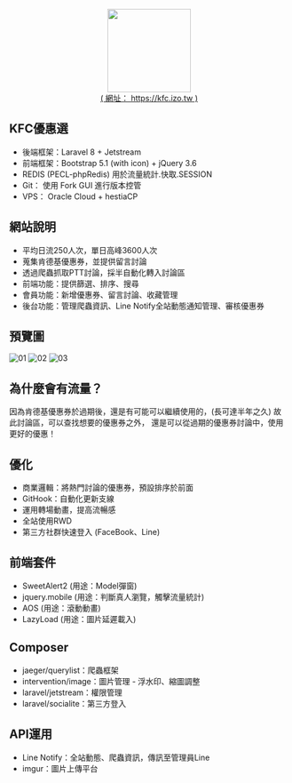 <p align="center">
<a href="https://kfc.izo.tw" target="_blank"><img src="https://kfc.izo.tw/icon.png" width="150px"><br>( 網址： https://kfc.izo.tw )</a>
</p>

## KFC優惠選
- 後端框架：Laravel 8 + Jetstream
- 前端框架：Bootstrap 5.1 (with icon) + jQuery 3.6
- REDIS (PECL-phpRedis) 用於流量統計.快取.SESSION
- Git： 使用 Fork GUI 進行版本控管
- VPS： Oracle Cloud + hestiaCP

## 網站說明
- 平均日流250人次，單日高峰3600人次
- 蒐集肯德基優惠券，並提供留言討論
- 透過爬蟲抓取PTT討論，採半自動化轉入討論區
- 前端功能：提供篩選、排序、搜尋
- 會員功能：新增優惠券、留言討論、收藏管理
- 後台功能：管理爬蟲資訊、Line Notify全站動態通知管理、審核優惠券

## 預覽圖
![01](resources/pics/01.jpg "01")
![02](resources/pics/02.jpg "02")
![03](resources/pics/03.jpg "03")

## 為什麼會有流量？
因為肯德基優惠券於過期後，還是有可能可以繼續使用的，(長可達半年之久)
故此討論區，可以查找想要的優惠券之外，
還是可以從過期的優惠券討論中，使用更好的優惠！

## 優化
- 商業邏輯：將熱門討論的優惠券，預設排序於前面
- GitHook：自動化更新支線
- 運用轉場動畫，提高流暢感
- 全站使用RWD
- 第三方社群快速登入 (FaceBook、Line)

## 前端套件
- SweetAlert2 (用途：Model彈窗)
- jquery.mobile (用途：判斷真人瀏覽，觸擊流量統計)
- AOS (用途：滾動動畫)
- LazyLoad (用途：圖片延遲載入)

## Composer
- jaeger/querylist：爬蟲框架
- intervention/image：圖片管理 - 浮水印、縮圖調整
- laravel/jetstream：權限管理
- laravel/socialite：第三方登入

## API運用
- Line Notify：全站動態、爬蟲資訊，傳訊至管理員Line
- imgur：圖片上傳平台
